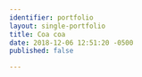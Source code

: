 ```yaml
---
identifier: portfolio
layout: single-portfolio
title: Coa coa
date: 2018-12-06 12:51:20 -0500
published: false

---
```

